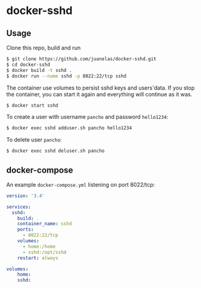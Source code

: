# docker-sshd

## Usage

Clone this repo, build and run
```sh
$ git clone https://github.com/juanelas/docker-sshd.git
$ cd docker-sshd
$ docker build -t sshd .
$ docker run --name sshd -p 8022:22/tcp sshd
```

The container use volumes to persist sshd keys and users'data. If you stop the container, you can start it again and everything will continue as it was.

```sh
$ docker start sshd
```

To create a user with username `pancho` and password `hello1234`:
```sh
$ docker exec sshd adduser.sh pancho hello1234
```

To delete user `pancho`:
```sh
$ docker exec sshd deluser.sh pancho
```

## docker-compose

An example `docker-compose.yml` listening on port 8022/tcp:

```yaml
version: '3.4'

services:
  sshd:
    build: .
    container_name: sshd
    ports:
      - 8022:22/tcp
    volumes:
      - home:/home
      - sshd:/opt/sshd
    restart: always

volumes:
    home:
    sshd:
```